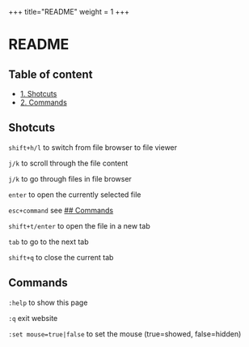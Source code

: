 +++
title="README"
weight = 1
+++

# README

## Table of content

* [1. Shotcuts](#shotcuts)
* [2. Commands](#commands)

## Shotcuts

`shift+h/l` to switch from file browser to file viewer 

`j/k` to scroll through the file content 

`j/k` to go through files in file browser 

`enter` to open the currently selected file 

`esc+command` see [## Commands](#Commands) 

`shift+t/enter` to open the file in a new tab 

`tab` to go to the next tab 

`shift+q` to close the current tab 

## Commands

`:help` to show this page

`:q` exit website

`:set mouse=true|false` to set the mouse (true=showed, false=hidden)
